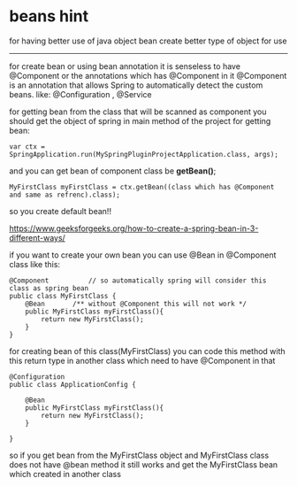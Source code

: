 # beans hint 
for having better use of java object bean create better type of object for use

*******
for create bean or using bean annotation it is senseless to have @Component or the annotations which has
@Component in it
@Component is an annotation that allows Spring to automatically detect the custom beans.
like: @Configuration  , @Service 

for getting bean from the class that will be scanned as component you should get the object of
spring in main method of the project for getting bean:

    var ctx = SpringApplication.run(MySpringPluginProjectApplication.class, args);

and you can get bean of component class be **getBean()**;
    
    MyFirstClass myFirstClass = ctx.getBean((class which has @Component and same as refrenc).class);

so you create default bean!! 
              
https://www.geeksforgeeks.org/how-to-create-a-spring-bean-in-3-different-ways/

if you want to create your own bean you can use @Bean in @Component class like this:
        
    @Component          // so automatically spring will consider this class as spring bean
    public class MyFirstClass {
        @Bean       /** without @Component this will not work */
        public MyFirstClass myFirstClass(){
            return new MyFirstClass();
        }
    }

for creating bean of this class(MyFirstClass) you can code this method with this return type 
in another class which need to have @Component in that
    
    @Configuration
    public class ApplicationConfig {

        @Bean 
        public MyFirstClass myFirstClass(){
            return new MyFirstClass();
        }

    }

so if you get bean from the MyFirstClass object and MyFirstClass class does not have  @bean method 
it still works and get the MyFirstClass bean which created in another class


		
